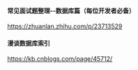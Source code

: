 

#### 常见面试题整理--数据库篇（每位开发者必备）

https://zhuanlan.zhihu.com/p/23713529

#### 漫谈数据库索引

https://kb.cnblogs.com/page/45712/

